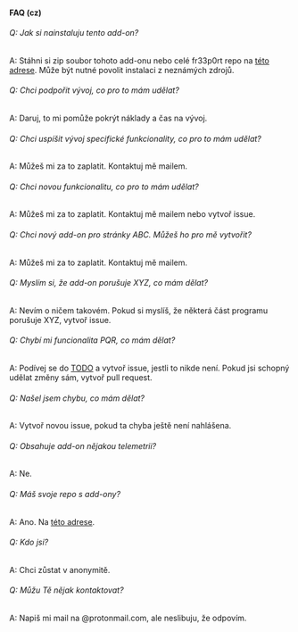 #### FAQ (cz)

###### Q: Jak si nainstaluju tento add-on?
A: Stáhni si zip soubor tohoto add-onu nebo celé fr33p0rt repo na [této adrese](https://fr33p0rt.github.io/kodi-repository.fr33p0rt/). Může být nutné povolit instalaci z neznámých zdrojů.

###### Q: Chci podpořit vývoj, co pro to mám udělat?
A: Daruj, to mi pomůže pokrýt náklady a čas na vývoj.

###### Q: Chci uspíšit vývoj specifické funkcionality, co pro to mám udělat?
A: Můžeš mi za to zaplatit. Kontaktuj mě mailem.

###### Q: Chci novou funkcionalitu, co pro to mám udělat?
A: Můžeš mi za to zaplatit. Kontaktuj mě mailem nebo vytvoř issue.

###### Q: Chci nový add-on pro stránky ABC. Můžeš ho pro mě vytvořit?
A: Můžeš mi za to zaplatit. Kontaktuj mě mailem.

###### Q: Myslím si, že add-on porušuje XYZ, co mám dělat?
A: Nevím o ničem takovém. Pokud si myslíš, že některá část programu porušuje XYZ, vytvoř issue.

###### Q: Chybí mi funcionalita PQR, co mám dělat?
A: Podívej se do [TODO](todo.md) a vytvoř issue, jestli to nikde není. Pokud jsi schopný udělat změny sám, vytvoř pull request.

###### Q: Našel jsem chybu, co mám dělat?
A: Vytvoř novou issue, pokud ta chyba ještě není nahlášena.

###### Q: Obsahuje add-on nějakou telemetrii?
A: Ne.

###### Q: Máš svoje repo s add-ony?
A: Ano. Na [této adrese](https://fr33p0rt.github.io/kodi-repository.fr33p0rt/).

###### Q: Kdo jsi?
A: Chci zůstat v anonymitě.

###### Q: Můžu Tě nějak kontaktovat?
A: Napiš mi mail na @protonmail.com, ale neslibuju, že odpovím.
